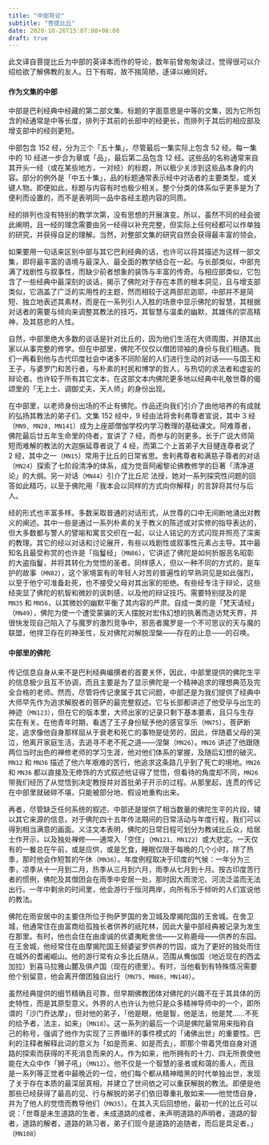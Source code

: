 ```yaml
---
title: "中部导论"
subtitle: "菩提比丘"
date: 2020-10-26T15:07:08+08:00
draft: true
---
```



<div class="alert alert-secondary">
    此文译自菩提比丘为中部的英译本而作的导论，数年前曾匆匆读过，觉得很可以介绍给欲了解佛教的友人。日下有暇，故不揣简陋，迻译以飨同好。
</div>


#### 作为文集的中部

中部是巴利经典中经藏的第二部文集。标题的字面意思是中等的文集，因为它所包含的经通常是中等长度，排列于其前的长部中的经更长，而排列于其后的相应部及增支部中的经则更短。

中部包含 152 经，分为三个「五十集」，尽管最后一集实际上包含 52 经。每一集中的 10 经进一步合为章或「品」，最后第二品包含 12 经。这些品的名称通常来自其开头一经（或在某些地方，一对经）的标题，所以极少关涉到这些品本身的内容。部分的例外是「中五十集」，品的标题通常表示经中对话者的主要类型，或关键人物。即便如此，标题与内容有时也极少相关。整个分类的体系似乎更多是为了便利而设置的，而不是表明同一品中各经主题内容的同质。

经的排列也没有特别的教学次第，没有思想的开展演变。所以，虽然不同的经会彼此阐明，且一经的理念需要由另一经得以补充完整，但实际上任何经都可以作单独的研究，并获得自足的理解。当然，对整部文集的研究自然会获得最丰富的领会。

如果要用一句话来区别中部与其它巴利经典的话，也许可以将其描述为这样一部文集，即将最丰富的语境与最深入、最全面的教学结合在一起。与长部类似，中部充满了戏剧性与叙事性，而缺少前者想象的装饰与丰富的传奇。与相应部类似，它包含了一些经典中最深刻的谈话，揭示了佛陀对于存在本质的根本洞见，且与增支部类似，它涵盖了广泛的实用性的主题，然而相较于这两部尼迦耶，中部并不是简短、独立地表述其素材，而是在一系列引人入胜的场景中显示佛陀的智慧，其根据对话者的需要与倾向来调整其教法的技巧，其智慧与温柔的幽默，其雄伟的崇高精神，及其慈悲的人性。

自然，中部里绝大多数的谈话是针对比丘的，因为他们生活在大师周围，并随其出家以从事完整的修学。但在中部里，佛陀不仅仅以僧团领袖的身份与我们相遇。我们一再看到他与古代印度社会中诸多不同阶层的人们进行生动的对话——与国王和王子，与婆罗门和苦行者，与朴素的村民和博学的哲人，与热切的求法者和虚妄的辩论者。也许较于所有其它文本，在这部文本内佛陀更多地以经典中礼敬世尊的偈颂里的「无上士、调御丈夫、天人师」的身份出现。

在中部里，以老师身份出场的不止有佛陀。作品还向我们引介了由他培养的有成就的弘扬其教法的弟子们。文集 152 经中，9 经由法将舍利弗尊者宣说，其中 3 经（`MN9, MN28, MN141`）成为上座部僧伽学校内学习教理的基础课文。阿难尊者，佛陀最后廿五年生命里的侍者，宣讲了 7 经，而参与的则更多。长于广说大师简短而难解的教法的大迦旃延尊者说了 4 经，而第二个上首弟子大目揵连尊者说了 2 经，其中之一（`MN15`）常用于比丘的日常省思。舍利弗尊者和满慈子尊者的对话（`MN24`）探索了七阶段清净的体系，成为觉音阿阇黎论佛教修学的巨著「清净道论」的大纲。另一对话（`MN44`）引介了比丘尼 法授，她对一系列探究性问题的回答如此精巧，以至于佛陀用「我本会以同样的方式向你解释」的言辞将其付与后人。

经的形式也丰富多样。多数采取普通的对话形式，从世尊的口中无间断地涌出对教义的阐述。其中一些是通过一系列朴素的关于教义的陈述或对实修的指导表达的，但大多数都与警人的譬喻和寓言交织在一起，以让人铭记的方式闪现并照亮了深奥的教理。其它的经以对话和讨论展开，有些以戏剧性或叙事性元素占主导。其中最知名且最受称赏的也许是「指鬘经」（`MN86`），它讲述了佛陀是如何折服恶名昭彰的大盗指鬘，并将其转化为觉悟的圣者。同样感人，但以一种不同的方式的，是车护的故事（`MN82`），这个家境富有的年轻人对苦的普遍性的早熟洞见是如此强烈，以至于他宁可准备赴死，也不接受父母对其出家的拒绝。有些经专注于辩论，这些经突显了佛陀的机智和微妙的讽刺感，以及他的辩证技巧。需要特别提及的是 `MN35` 和 `MN56`，以其微妙的幽默平衡了其内容的严肃。自成一类的是「梵天请经」（`MN49`），佛陀为使一个遭受蒙骗的天人摆脱对宏伟幻想的执著而造访梵天界，并很快发现自己陷入了与魔罗的激烈竞争中，邪恶者魔罗是一个不可思议的天与魔的联盟，他捍卫存在的神圣性，反对佛陀对解脱涅槃——存在的止息——的召唤。


#### 中部里的佛陀

传记信息自身从来不是巴利经典编撰者的首要关怀，因此，中部里提供的佛陀生平的信息极少且互不协调，而且主要是为了显示佛陀是一个精神追求的理想典范及完全合格的老师。然而，尽管将传记隶属于其它问题，中部还是为我们提供了经典中大师早先作为追求解脱者的菩萨的最完整叙述。它与长部都讲述了他受孕与出生的神迹（`MN123`），但在它的版本里，大师出家的记录只剩下基本要素，且只与生存实在有关。在他青年时期，看透了王子身份赋予他的感官享乐（`MN75`），菩萨断定，追求像他自身那样屈从于衰老和死亡的事物是徒劳的，因此，伴随着父母的哭泣，他离开家庭生活，去追寻不老不死之道——涅槃（`MN26`）。`MN26` 讲述了他跟随两位当时出色的禅修老师的学习生涯，他对他们体系的掌握，及随后幻想的破灭。`MN12` 和 `MN36` 描述了他六年艰难的苦行，他追求这条路几乎到了死亡的境地。`MN26` 和 `MN36` 都以直接及无修饰的方式叙述他证得了觉悟，但看待的角度却不同，`MN26` 带我们经历了从觉悟到决定教授并对首批弟子开示的过程。从那里起，连贯的传记在中部里就破碎不堪，只能被部分地、假设地重构出来。

再者，尽管缺乏任何系统的叙述，中部还是提供了相当数量的佛陀生平的片段，辅以其它来源的信息，对于佛陀四十五年传法期间的日常活动与年度行程，我们可以得到相当满意的画面。义注文本表明，佛陀的日常日程可划分为教诫比丘众，给居士作开示，以及独处禅修——通常入「空住」（`MN121, MN122`）或大悲定。一天仅有的一餐总在午前，或是应供，或是乞食，睡眠仅限于每晚的几个小时，除了热季，那时他会作短暂的午休（`MN36`）。年度例程取决于印度的气候：一年分为三季，凉季从十一月到二月，热季从三月到六月，雨季从七月到十月。按古印度苦行者的惯例，佛陀及其僧团会在雨季中安居一处，那时因大雨滂沱、河流泛滥而无法出行。一年中剩余的时间里，他会游行于恒河两岸，向所有乐于倾听的人们宣说他的教法。

佛陀在雨安居中的主要住所位于拘萨罗国的舍卫城及摩揭陀国的王舍城。在舍卫城，他通常住在由富商给孤独长者供养的祇陀林，因此大量中部经典被记录为发生在那里。有时，他也会住在由虔诚的优婆夷毗舍佉——又称鹿母——供养的东园。在王舍城，他经常住在由摩揭陀国王频婆娑罗供养的竹园，或为了更好的独处而住在城外的耆阇崛山。他的游行常有众多比丘随从，范围从鸯伽国（地近现在的西孟加拉）到喜马拉雅山麓及俱卢国（现在的德里）。有时，当他看到有特殊情况需要他个别留意，他会离开僧团独自出行（`MN75, MN86, MN140`）。

虽然经典提供的细节精确且可靠，但早期佛教团体对佛陀的兴趣不在于其具体的历史特性，而是其原型意义。外界的人也许认为他只是众多精神导师中的一个，即所谓的「沙门乔达摩」，但对他的弟子，「他是眼，他是智，他是法，他是梵……不死的给予者，法主，如来」（`MN18`）。这一系列的最后一个词是佛陀最常用来指称自己的称号，强调了他作为实现了三界循环的事件模式的「诸佛出世」的重要性。巴利的注释者解释此词的意义为「如是而来、如是而去」，即那个带着凭借自身对道路的探索而获得的不死消息而来的人。作为如来，他所拥有的十力、四无所畏使他能在大众中作「狮子吼」（`MN12`）。他不仅是一个智慧的圣者或和蔼的善人，而且是一系列等正觉者中最晚近的一位，他们每个都从精神暗黑的时代单独出世，发现了关于存在本质的最深层真相，并建立了世间依之可以重获解脱的教法。即便是他那些已经获得了最高的见、行与解脱的弟子们依旧尊重礼敬如来——他觉悟自身，并为了他人的觉悟而教导他们（`MN35`）。在其入灭后回想他，最初一代的比丘可以说：「世尊是未生道路的生者，未成道路的成者，未声明道路的声明者，道路的智者，道路的解者，道路的熟习者，弟子们现今是道路的追随者，而后是具足者。」（`MN108`）
